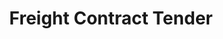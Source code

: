 ---
layout: child_layout/cargo_categories_category
title: Freight Contract Tender
permalink: /cargo-categories/general-freight/freight-contract-tender/
hero:
side_nav_id: 3
hero_classes: is-fullscreen
content_type: cargo_item
---